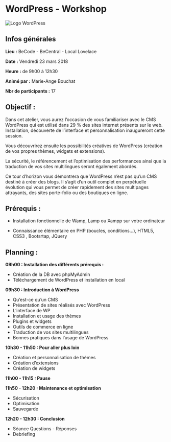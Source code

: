 # WordPress - Workshop

![Logo WordPress](https://github.com/bouchat-marieange/WordPress---Workshop/blob/master/images/logo_wordpress.png)

## Infos générales

**Lieu :** BeCode - BeCentral - Local Lovelace

**Date :** Vendredi 23 mars 2018

**Heure :** de 9h00 à 12h30

**Animé par :** Marie-Ange Bouchat

**Nbr de participants :** 17


## Objectif :

Dans cet atelier, vous aurez l’occasion de vous familiariser avec le CMS WordPress qui est utilisé dans 29 % des sites internet présents sur le web. Installation, découverte de l’interface et personnalisation inaugureront cette session.

Vous découvrirez ensuite les possibilités créatives de WordPress (création de vos propres thèmes, widgets et extensions).

La sécurité, le référencement et l’optimisation des performances ainsi que la traduction de vos sites multilingues seront également abordés.

Ce tour d’horizon vous démontrera que WordPress n’est pas qu’un CMS destiné à créer des blogs. Il s’agit d’un outil complet en perpétuelle évolution qui vous permet de créer rapidement des sites multipages attrayants, des sites porte-folio ou des boutiques en ligne.


## Prérequis :

* Installation fonctionnelle de Wamp, Lamp ou Xampp sur votre ordinateur

* Connaissance élémentaire en PHP (boucles, conditions...), HTML5, CSS3 , Bootsrtap, JQuery


## Planning :

**09h00 : Installation des différents prérequis :**

* Création de la DB avec phpMyAdmin
* Téléchargement de WordPress et installation en local


**09h30 : Introduction à WordPress**

* Qu’est-ce qu’un CMS
* Présentation de sites réalisés avec WordPress
* L’interface de WP
* Installation et usage des thèmes
* Plugins et widgets
* Outils de commerce en ligne
* Traduction de vos sites multilingues
* Bonnes pratiques dans l’usage de WordPress


**10h30 - 11h50 : Pour aller plus loin**

* Création et personnalisation de thèmes
* Création d’extensions
* Création de widgets

**11h00 - 11h15 : Pause**


**11h50 - 12h20 : Maintenance et optimisation**

* Sécurisation
* Optimisation
* Sauvegarde

**12h20 - 12h30 : Conclusion**

* Séance Questions - Réponses
* Debriefing
